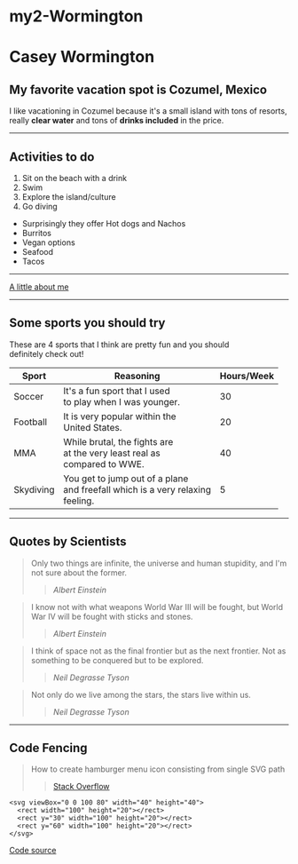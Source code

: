 # my2-Wormington

# Casey Wormington

## My favorite vacation spot is Cozumel, Mexico
I like vacationing in Cozumel because it's a small island with tons of resorts, really **clear water** and tons of **drinks included** in the price.

---

## Activities to do
1. Sit on the beach with a drink
2. Swim
3. Explore the island/culture
4. Go diving

- Surprisingly they offer Hot dogs and Nachos
- Burritos
- Vegan options
- Seafood
- Tacos

---

[A little about me](MyStats.md)

---

## Some sports you should try

These are 4 sports that I think are pretty fun and you should<br>
definitely check out!

| Sport | Reasoning | Hours/Week|
| ----- | --------- | ----------|
| Soccer | It's a fun sport that I used<br> to play when I was younger. | 30 |
| Football | It is  very popular within the<br> United States. | 20 |
| MMA | While brutal, the fights are<br> at the very least real as<br>compared to WWE. | 40 |
| Skydiving | You get to jump out of a plane<br>and freefall which is a very relaxing<br>feeling. | 5 |

---

## Quotes by Scientists
>Only two things are infinite, the universe and human stupidity, and I'm not sure about the former.
>>*Albert Einstein*

> I know not with what weapons World War III will be fought, but World War IV will be fought with sticks and stones.
>>*Albert Einstein*

>I think of space not as the final frontier but as the next frontier. Not as something to be conquered but to be explored.
>>*Neil Degrasse Tyson*

> Not only do we live among the stars, the stars live within us.
>>*Neil Degrasse Tyson*

---

## Code Fencing

>How to create hamburger menu icon consisting from single SVG path
>>[Stack Overflow](https://stackoverflow.com/questions/67482923/how-to-create-hamburger-menu-icon-consisting-from-single-svg-path)

```
<svg viewBox="0 0 100 80" width="40" height="40">
  <rect width="100" height="20"></rect>
  <rect y="30" width="100" height="20"></rect>
  <rect y="60" width="100" height="20"></rect>
</svg> 
```

[Code source](https://css-tricks.com/snippets/svg/svg-hamburger-menu/)